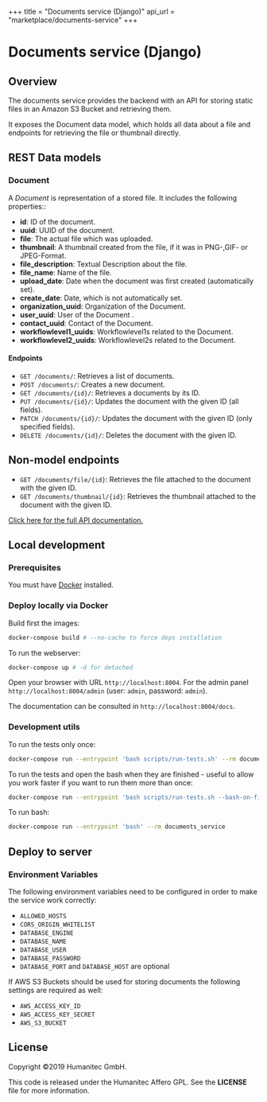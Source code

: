 +++
title = "Documents service (Django)"
api_url = "marketplace/documents-service"
+++

# Documents service (Django)

## Overview

The documents service provides the backend with an API for storing static files
in an Amazon S3 Bucket and retrieving them. 

It exposes the Document data model, which holds all data about a file 
and endpoints for retrieving the file or thumbnail directly.  


## REST Data models

### Document

A _Document_ is representation of a stored file. It includes the following properties::

- **id**: ID of the document.
- **uuid**: UUID of the document.
- **file**: The actual file which was uploaded.
- **thumbnail**: A thumbnail created from the file, if it was in PNG-,GIF- or JPEG-Format.
- **file_description**: Textual Description about the file.
- **file_name**: Name of the file.
- **upload_date**: Date when the document was first created (automatically set).
- **create_date**: Date, which is not automatically set.
- **organization_uuid**: Organization of the Document.
- **user_uuid**: User of the Document .
- **contact_uuid**: Contact of the Document.
- **workflowlevel1_uuids**: Workflowlevel1s related to the Document.
- **workflowlevel2_uuids**: Workflowlevel2s related to the Document.

#### Endpoints

-  `GET /documents/`: Retrieves a list of documents.
-  `POST /documents/`: Creates a new document.
-  `GET /documents/{id}/`: Retrieves a documents by its ID.
-  `PUT /documents/{id}/`: Updates the document with the given ID (all fields).
-  `PATCH /documents/{id}/`: Updates the document with the given ID (only specified fields).
-  `DELETE /documents/{id}/`: Deletes the document with the given ID.

## Non-model endpoints

-  `GET /documents/file/{id}`: Retrieves the file attached to the document with the given ID.
-  `GET /documents/thumbnail/{id}`: Retrieves the thumbnail attached to the document with the given ID.


[Click here for the full API documentation.](https://docs.walhall.io/api/marketplace/documents-service/)

## Local development

### Prerequisites

You must have [Docker](https://www.docker.com/) installed.

### Deploy locally via Docker

Build first the images:

```bash
docker-compose build # --no-cache to force deps installation
```

To run the webserver:

```bash
docker-compose up # -d for detached
```

Open your browser with URL `http://localhost:8004`. For the admin panel
`http://localhost:8004/admin` (user: `admin`, password: `admin`).

The documentation can be consulted in `http://localhost:8004/docs`.


### Development utils

To run the tests only once:

```bash
docker-compose run --entrypoint 'bash scripts/run-tests.sh' --rm documents_service
```

To run the tests and open the bash when they are finished - useful to allow
you work faster if you want to run them more than once:

```bash
docker-compose run --entrypoint 'bash scripts/run-tests.sh --bash-on-finish' --rm documents_service
```

To run bash:

```bash
docker-compose run --entrypoint 'bash' --rm documents_service
```


## Deploy to server

### Environment Variables

The following environment variables need to be configured in order to make 
the service work correctly:

-  `ALLOWED_HOSTS`
-  `CORS_ORIGIN_WHITELIST`
-  `DATABASE_ENGINE` 
-  `DATABASE_NAME` 
-  `DATABASE_USER` 
-  `DATABASE_PASSWORD` 
-  `DATABASE_PORT` and `DATABASE_HOST` are optional
 
 If AWS S3 Buckets should be used for storing documents the following 
 settings are required as well:
 
 -  `AWS_ACCESS_KEY_ID`
 -  `AWS_ACCESS_KEY_SECRET`
 -  `AWS_S3_BUCKET`

## License

Copyright &#169;2019 Humanitec GmbH.

This code is released under the Humanitec Affero GPL. See the **LICENSE** file for more information.
